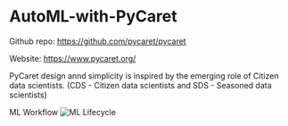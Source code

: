 # AutoML-with-PyCaret

Github repo: https://github.com/pycaret/pycaret

Website: https://www.pycaret.org/

PyCaret design annd simplicity is inspired by the emerging role of Citizen data scientists. 
(CDS - Citizen data scientists and SDS - Seasoned data scientists)

ML Workflow
![ML Lifecycle](https://github.com/pycaret/pycaret/raw/master/pycaret2-features.png)
